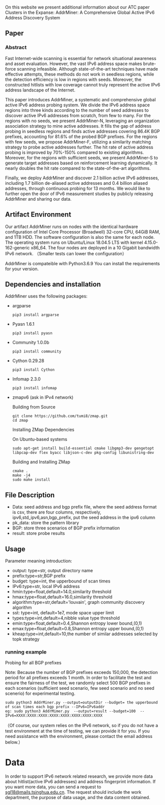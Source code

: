
On this website we present additional information about our ATC paper Clusters in the Expanse:  AddrMiner: A Comprehensive Global Active IPv6 Address Discovery System


## Paper
### Abstract

  Fast Internet-wide scanning is essential for network situational awareness and asset evaluation. However, the vast IPv6 address space makes brute-force scanning infeasible. Although state-of-the-art techniques have made effective attempts, these methods do not work in seedless regions, while the detection efficiency is low in regions with seeds. Moreover, the constructed hitlists with low coverage cannot truly represent the active IPv6 address landscape of the Internet.

  This paper introduces AddrMiner, a systematic and comprehensive global active IPv6 address probing system. We divide the IPv6 address space regions into three kinds according to the number of seed addresses to discover active IPv6 addresses from scratch, from few to many. For the regions  with no seeds, we present AddrMiner-N, leveraging an organization association strategy to mine active addresses. It fills the gap of address probing in seedless regions and finds active addresses covering 86.4K BGP prefixes, accounting for 81.6% of the probed BGP prefixes. For the regions with few seeds, we propose AddrMiner-F, utilizing  a similarity matching strategy to probe active addresses further. The hit rate of active address probing is improved by 70\%-150\% compared to existing algorithms. Moreover, for the regions with sufficient seeds, we present AddrMiner-S  to generate target addresses based on reinforcement learning dynamically. It nearly doubles the hit rate compared to the state-of-the-art algorithms.

  Finally, we deploy AddrMiner and discover 2.1 billion active IPv6 addresses, including 1.7 billion de-aliased active addresses and 0.4 billion aliased addresses, through continuous probing for 13 months. We would like to further open the door of IPv6 measurement studies by publicly releasing AddrMiner and sharing our data.

## Artifact Environment

  Our artifact AddrMiner runs on nodes with the identical hardware configuration of Intel Core Processor (Broadwell) 32-core CPU, 64GiB RAM, and 1TB HDD. The software configuration is also the same for each node. The operating system runs on Ubuntu/Linux 18.04.5 LTS with kernel 4.15.0-162-generic x86_64. The four nodes are deployed in a 10 Gigabit bandwidth IPv6 network. （Smaller tests can lower the configuration）

  AddrMiner is compateible with Python3.6.9 You can install the requirements for your version. 

## Dependencies and installation
  AddrMiner uses the following packages:
 
* argparse
  ```
  pip3 install argparse
  ```

* Pyasn 1.6.1
  ```
  pip3 install pyasn
  ```
  
* Community 1.0.0b
  ```
  pip3 install community
  ```
  
* Cython 0.29.28
  ```
  pip3 install Cython
  ```
  
* Infomap 2.3.0
  ```
  pip3 install infomap
  ```

* zmapv6 (ask in IPv4 network)

  Building from Source

  ```
  git clone https://github.com/tumi8/zmap.git
  cd zmap
  ```
  Installing ZMap Dependencies

  On Ubuntu-based systems
  ```
  sudo apt-get install build-essential cmake libgmp3-dev gengetopt libpcap-dev flex byacc libjson-c-dev pkg-config libunistring-dev
  ```
  Building and Installing ZMap

  ```
  cmake .
  make -j4
  sudo make install
  ```

## File Description
  - Data: seed address and bgp prefix file, where the seed address format is csv, there are four columns, respectively, ipv6,std_ipv6,asn,bgp_prefix, put the seed address in the ipv6 column
  - pk_data: store the pattern library
  - BGP: store three scenarios of BGP prefix information
  - result: store probe results


## Usage
Parameter meaning introduction:
  - output: type=str, output directory name
  - prefix:type=str,BGP prefix
  - budget: type=int, the upperbound of scan times
  - IPv6:type=str, local IPv6 address
  - hmin:type=float,default=14.0,similarity threshold
  - hmax:type=float,default=16.0,similarity threshold
  - algorithm:type=str,default='louvain', graph community discovery algorithm
  - sst: type=int, default=1e7, mode space upper limit
  - types:type=int,default=4,nibble value type threshold
  - emin:type=float,default=0.4,Shannon entropy lower bound,(0,1)
  - emax:type=float,default=0.8,Shannon entropy upper bound,(0,1)
  - kheap:type=int,default=10,the number of similar addresses selected by topk strategy


### running example

  Probing for all BGP prefixes
  
  Note: 
  Because the number of BGP prefixes exceeds 150,000, the detection period for all prefixes exceeds 1 month. In order to facilitate the test and ensure the fairness of the test, we randomly select 500 BGP prefixes in each scenarios (sufficient seed scenario, few seed scenario and no seed scenerio) for experimental testing.
  
  ```
  sudo python3 AddrMiner.py --output=outputDir --budget= the upperbound of scan times each bgp prefix --IPv6=IPv6addr
  eg: sudo python3 AddrMimer.py  --output=result --budget=100  --IPv6=XXXX:XXXX:XXXX:XXXX:XXXX:XXXX:XXXX:XXXX
  ```


（Of course, our system relies on the IPv6 network, so if you do not have a test environment at the time of testing, we can provide it for you. If you need assistance with the environment, please contact the email address below.）



# Data
In order to support IPv6 network related research, we provide more data about hitlist(active IPv6 addresses) and address fingerprint information.
If you want more data, you can send a request to sgl18@mails.tsinghua.edu.cn. 
The request should include the work department, the purpose of data usage, and the data content obtained.





